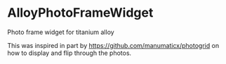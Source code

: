 # AlloyPhotoFrameWidget
Photo frame widget for titanium alloy

This was inspired in part by https://github.com/manumaticx/photogrid on how to display and flip through the photos.